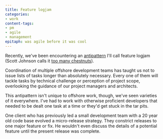 ```yaml
---
title: Feature logjam
categories:
- work
content-tags:
- pm
- agile
- management
epitaph: was agile before it was cool
---
```


Recently, we've been encountering an [antipattern][1] I'll call feature logjam (Scott Johnson calls it [too many
chestnuts][2]).

   [1]: http://www.antipatterns.com/
   [2]: http://feedster.com/blog/archives/264_Why_No_New_Features__Im_Not_Responding_to_Email_and_IM.html

Coordination of multiple offshore development teams has taught us not to issue lists of tasks longer than absolutely necessary.  Every one of them will tackle tasks by technical challenge or perception of project scope, overlooking the guidance of our project managers and architects.

This antipattern isn't unique to offshore work, though, we've seen varieties of it everywhere.  I've had to work with otherwise proficient developers that needed to be dealt one task at a time or they'd get stuck in the tar pits.

One client who has previously led a small development team with a 20 year old code base evolved a micro-release strategy.  They constrict releases to one major feature or fix.  He wouldn't even discuss the details of a potential feature until the present release was complete.
